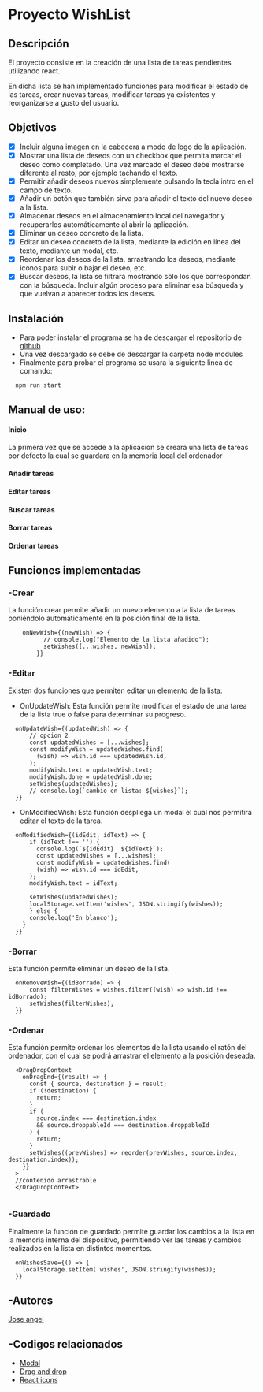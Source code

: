 # Proyecto WishList
 
 
## Descripción

El proyecto consiste en la creación de una lista de tareas pendientes utilizando react.
 
En dicha lista se han implementado funciones para modificar el estado de las tareas, crear nuevas tareas, modificar tareas ya existentes y reorganizarse a gusto del usuario.

## Objetivos
- [x] Incluir alguna imagen en la cabecera a modo de logo de la aplicación.
- [x] Mostrar una lista de deseos con un checkbox que permita marcar el deseo como completado. Una vez marcado el deseo debe mostrarse diferente al resto, por ejemplo tachando el texto.
- [x] Permitir añadir deseos nuevos simplemente pulsando la tecla intro en el campo de texto.
- [x] Añadir un botón que también sirva para añadir el texto del nuevo deseo a la lista.
- [x] Almacenar deseos en el almacenamiento local del navegador y recuperarlos automáticamente al abrir la aplicación.
- [x] Eliminar un deseo concreto de la lista.
- [x] Editar un deseo concreto de la lista, mediante la edición en línea del texto, mediante un modal, etc.
- [x] Reordenar los deseos de la lista, arrastrando los deseos, mediante iconos para subir o bajar el deseo, etc.
- [x] Buscar deseos, la lista se filtrará mostrando sólo los que correspondan con la búsqueda. Incluir algún proceso para eliminar esa búsqueda y que vuelvan a aparecer todos los deseos.

## Instalación
* Para poder instalar el programa se ha de descargar el repositorio de [github](https://github.com/josang1567/wishlist)
* Una vez descargado se debe de descargar la carpeta node modules
* Finalmente para probar el programa se usara la siguiente linea de comando:
 
```
  npm run start
```

## Manual de uso:

#### Inicio
La primera vez que se accede a la aplicacion se creara una lista de tareas por defecto la cual se guardara en la memoria local del ordenador

#### Añadir tareas


#### Editar tareas

#### Buscar tareas

#### Borrar tareas

#### Ordenar tareas

## Funciones implementadas

 
### -Crear

La función crear permite añadir un nuevo elemento a la lista de tareas poniéndolo automáticamente en la posición final de la lista.
    
```
    onNewWish={(newWish) => {
          // console.log("Elemento de la lista añadido");
          setWishes([...wishes, newWish]);
        }} 
```


### -Editar

Existen dos funciones que permiten editar un elemento de la lista:
* OnUpdateWish: Esta función permite modificar el estado de una tarea de la lista true o false para determinar su progreso.
                        
```
  onUpdateWish={(updatedWish) => {
      // opcion 2
      const updatedWishes = [...wishes];
      const modifyWish = updatedWishes.find(
        (wish) => wish.id === updatedWish.id,
      );
      modifyWish.text = updatedWish.text;
      modifyWish.done = updatedWish.done;
      setWishes(updatedWishes);
      // console.log(`cambio en lista: ${wishes}`);
  }}
```
* OnModifiedWish: Esta función despliega un modal el cual nos permitirá editar el texto de la tarea.

```
  onModifiedWish={(idEdit, idText) => {
      if (idText !== '') {
        console.log(`${idEdit}  ${idText}`);
        const updatedWishes = [...wishes];
        const modifyWish = updatedWishes.find(
        (wish) => wish.id === idEdit,
      );
      modifyWish.text = idText;

      setWishes(updatedWishes);
      localStorage.setItem('wishes', JSON.stringify(wishes));
      } else {
      console.log('En blanco');
    }
  }}
```


### -Borrar

Esta función permite eliminar un deseo de la lista.
   
```
  onRemoveWish={(idBorrado) => {
      const filterWishes = wishes.filter((wish) => wish.id !== idBorrado);
      setWishes(filterWishes);
  }}
 ```


### -Ordenar

Esta función permite ordenar los elementos de la lista usando el ratón del ordenador, con el cual se podrá arrastrar el elemento a la posición deseada.
   
```
  <DragDropContext
    onDragEnd={(result) => {
      const { source, destination } = result;
      if (!destination) {
        return;
      }
      if (
        source.index === destination.index
        && source.droppableId === destination.droppableId
      ) {
        return;
      }
      setWishes((prevWishes) => reorder(prevWishes, source.index, destination.index));
    }}
  >
  //contenido arrastrable
  </DragDropContext>
     
```


### -Guardado

Finalmente la función de guardado permite guardar los cambios a la lista en la memoria interna del dispositivo, permitiendo ver las tareas y cambios realizados en la lista en distintos momentos.
```
  onWishesSave={() => {
    localStorage.setItem('wishes', JSON.stringify(wishes));
  }}
```
  


## -Autores

[Jose angel](https://github.com/josang1567)


## -Codigos relacionados

* [Modal](https://www.youtube.com/watch?v=yYMRuqTIkmM&t=650s&ab_channel=FalconMasters)
* [Drag and drop](https://www.youtube.com/watch?v=bZsMWorjtFI&ab_channel=YoelvisMulen%7Bcode%7D)
* [React icons](https://www.youtube.com/watch?v=ADlm8_7K-IE&t=180s&ab_channel=UFOACADEMY)

